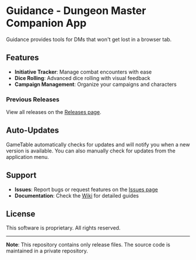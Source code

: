 # Guidance - Dungeon Master Companion App

Guidance provides tools for DMs that won't get lost in a browser tab.

## Features

- **Initiative Tracker**: Manage combat encounters with ease
- **Dice Rolling**: Advanced dice rolling with visual feedback
- **Campaign Management**: Organize your campaigns and characters

### Previous Releases

View all releases on the [Releases page](https://github.com/wpmonty/guidance/releases).

## Auto-Updates

GameTable automatically checks for updates and will notify you when a new version is available. You can also manually check for updates from the application menu.


## Support

- **Issues**: Report bugs or request features on the [Issues page](https://github.com/wpmonty/guidance/issues)
- **Documentation**: Check the [Wiki](https://github.com/wpmonty/guidance/wiki) for detailed guides

## License

This software is proprietary. All rights reserved.

---

**Note**: This repository contains only release files. The source code is maintained in a private repository.
